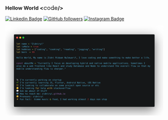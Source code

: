 
### Hellow World <𝚌𝚘𝚍𝚎/>


[![Linkedin Badge](https://img.shields.io/badge/ZidniRidwanNulmuarif-blue?style=social&logo=Linkedin&logoColor=blue&link=https://id.linkedin.com/in/zidni-ridwan-nulmuarif/)](https://id.linkedin.com/in/zidni-ridwan-nulmuarif/) 
[![GitHub followers](https://img.shields.io/github/followers/zidniryi?label=Follow&style=social)](https://github.com/zidniryi/?tab=follow)
[![Instagram Badge](https://img.shields.io/badge/-zidniryi-blue?style=social&logo=Instagram&link=https://www.instagram.com/zidniryi/)](https://www.instagram.com/zidniryi/)


![carbon](https://raw.githubusercontent.com/zidniryi/zidniryi/master/assets/me_code.png)

